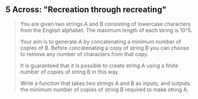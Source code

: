 ## 5 Across: "Recreation through recreating"

>You are given two strings A and B consisting of lowercase characters from the English alphabet. The maximum length of each string is 10^5.
>
>Your aim is to generate A by concatenating a minimum number of copies of B. Before concatenating a copy of string B you can choose to remove any number of characters from that copy.
>
>It is guaranteed that it is possible to create string A using a finite number of copies of string B in this way.
>
>Write a function that takes two strings A and B as inputs, and outputs the minimum number of copies of string B required to make string A.
